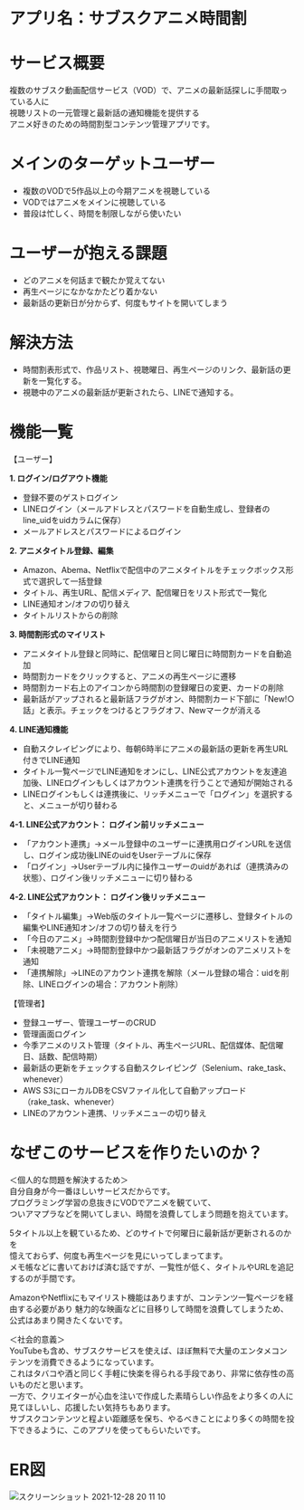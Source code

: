 # アプリ名：サブスクアニメ時間割

# サービス概要

複数のサブスク動画配信サービス（VOD）で、アニメの最新話探しに手間取っている人に  
視聴リストの一元管理と最新話の通知機能を提供する  
アニメ好きのための時間割型コンテンツ管理アプリです。

# メインのターゲットユーザー

* 複数のVODで5作品以上の今期アニメを視聴している
* VODではアニメをメインに視聴している
* 普段は忙しく、時間を制限しながら使いたい

# ユーザーが抱える課題

* どのアニメを何話まで観たか覚えてない
* 再生ページになかなかたどり着かない
* 最新話の更新日が分からず、何度もサイトを開いてしまう

# 解決方法

* 時間割表形式で、作品リスト、視聴曜日、再生ページのリンク、最新話の更新を一覧化する。 
* 視聴中のアニメの最新話が更新されたら、LINEで通知する。

# 機能一覧

【ユーザー】

**1. ログイン/ログアウト機能**
* 登録不要のゲストログイン
* LINEログイン（メールアドレスとパスワードを自動生成し、登録者のline_uidをuidカラムに保存）
* メールアドレスとパスワードによるログイン

**2. アニメタイトル登録、編集**
* Amazon、Abema、Netflixで配信中のアニメタイトルをチェックボックス形式で選択して一括登録
* タイトル、再生URL、配信メディア、配信曜日をリスト形式で一覧化
* LINE通知オン/オフの切り替え
* タイトルリストからの削除

**3. 時間割形式のマイリスト**
* アニメタイトル登録と同時に、配信曜日と同じ曜日に時間割カードを自動追加
* 時間割カードをクリックすると、アニメの再生ページに遷移
* 時間割カード右上のアイコンから時間割の登録曜日の変更、カードの削除
* 最新話がアップされると最新話フラグがオン、時間割カード下部に「New!○話」と表示。チェックをつけるとフラグオフ、Newマークが消える

**4. LINE通知機能**
* 自動スクレイピングにより、毎朝6時半にアニメの最新話の更新を再生URL付きでLINE通知
* タイトル一覧ページでLINE通知をオンにし、LINE公式アカウントを友達追加後、LINEログインもしくはアカウント連携を行うことで通知が開始される
* LINEログインもしくは連携後に、リッチメニューで「ログイン」を選択すると、メニューが切り替わる

**4-1. LINE公式アカウント： ログイン前リッチメニュー**
* 「アカウント連携」→メール登録中のユーザーに連携用ログインURLを送信し、ログイン成功後LINEのuidをUserテーブルに保存
* 「ログイン」→Userテーブル内に操作ユーザーのuidがあれば（連携済みの状態）、ログイン後リッチメニューに切り替わる

**4-2. LINE公式アカウント： ログイン後リッチメニュー**
* 「タイトル編集」→Web版のタイトル一覧ページに遷移し、登録タイトルの編集やLINE通知オン/オフの切り替えを行う
* 「今日のアニメ」→時間割登録中かつ配信曜日が当日のアニメリストを通知
* 「未視聴アニメ」→時間割登録中かつ最新話フラグがオンのアニメリストを通知
* 「連携解除」→LINEのアカウント連携を解除（メール登録の場合：uidを削除、LINEログインの場合：アカウント削除）

【管理者】
* 登録ユーザー、管理ユーザーのCRUD
* 管理画面ログイン
* 今季アニメのリスト管理（タイトル、再生ページURL、配信媒体、配信曜日、話数、配信時期）
* 最新話の更新をチェックする自動スクレイピング（Selenium、rake_task、whenever）
* AWS S3にローカルDBをCSVファイル化して自動アップロード（rake_task、whenever）
* LINEのアカウント連携、リッチメニューの切り替え

# なぜこのサービスを作りたいのか？

＜個人的な問題を解決するため＞  
自分自身が今一番ほしいサービスだからです。  
プログラミング学習の息抜きにVODでアニメを観ていて、  
ついアマプラなどを開いてしまい、時間を浪費してしまう問題を抱えています。
  
5タイトル以上を観ているため、どのサイトで何曜日に最新話が更新されるのかを  
憶えておらず、何度も再生ページを見にいってしまってます。  
メモ帳などに書いておけば済む話ですが、一覧性が低く、タイトルやURLを追記するのが手間です。

AmazonやNetflixにもマイリスト機能はありますが、コンテンツ一覧ページを経由する必要があり
魅力的な映画などに目移りして時間を浪費してしまうため、公式はあまり開きたくないです。
  
＜社会的意義＞  
YouTubeも含め、サブスクサービスを使えば、ほぼ無料で大量のエンタメコンテンツを消費できるようになっています。  
これはタバコや酒と同じく手軽に快楽を得られる手段であり、非常に依存性の高いものだと思います。  
一方で、クリエイターが心血を注いで作成した素晴らしい作品をより多くの人に見てほしいし、応援したい気持ちもあります。  
サブスクコンテンツと程よい距離感を保ち、やるべきことにより多くの時間を投下できるように、このアプリを使ってもらいたいです。

# ER図
![スクリーンショット 2021-12-28 20 11 10](https://user-images.githubusercontent.com/65857152/147560464-0d4848f5-412b-478a-ad2a-8f0e312c7ac9.png)
